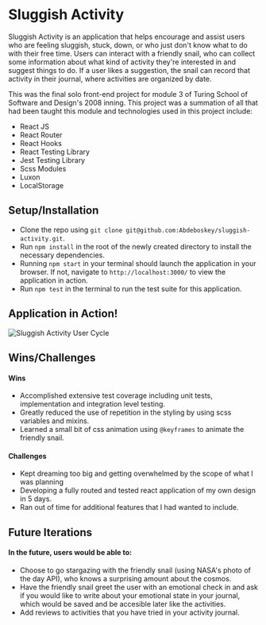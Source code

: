 # Sluggish Activity

Sluggish Activity is an application that helps encourage and assist users who are feeling sluggish, stuck, down, or who just don't know what to do with their free time.
Users can interact with a friendly snail, who can collect some information about what kind of activity they're interested in and suggest things to do. If a user likes a suggestion, the snail can record that activity in their journal, where activities are organized by date. 

This was the final solo front-end project for module 3 of Turing School of Software and Design's 2008 inning. This project was a summation of all that had been taught this module and technologies used in this project include:

* React JS
* React Router
* React Hooks
* React Testing Library
* Jest Testing Library
* Scss Modules
* Luxon
* LocalStorage

## Setup/Installation
- Clone the repo using `git clone git@github.com:Abdeboskey/sluggish-activity.git`.
- Run `npm install` in the root of the newly created directory to install the necessary dependencies.
- Running `npm start` in your terminal should launch the application in your browser. If not, navigate to `http://localhost:3000/` to view the application in action.
- Run `npm test` in the terminal to run the test suite for this application. 

## Application in Action!
![Sluggish Activity User Cycle](./src/assets/appInAction.gif)

## Wins/Challenges
#### Wins
* Accomplished extensive test coverage including unit tests, implementation and integration level testing. 
* Greatly reduced the use of repetition in the styling by using scss variables and mixins.
* Learned a small bit of css animation using `@keyframes` to animate the friendly snail.

#### Challenges
* Kept dreaming too big and getting overwhelmed by the scope of what I was planning
* Developing a fully routed and tested react application of my own design in 5 days. 
* Ran out of time for additional features that I had wanted to include.

## Future Iterations
#### In the future, users would be able to:
* Choose to go stargazing with the friendly snail (using NASA's photo of the day API), who knows a surprising amount about the cosmos.
* Have the friendly snail greet the user with an emotional check in and ask if you would like to write about your emotional state in your journal, which would be saved and be accesible later like the activities.
* Add reviews to activities that you have tried in your activity journal. 
